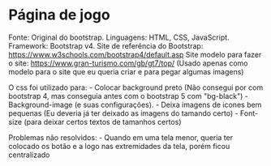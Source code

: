 # Página de jogo
 
Fonte: Original do bootstrap.
Linguagens: HTML, CSS, JavaScript.
Framework: Bootstrap v4.
Site de referência do Bootstrap: https://www.w3schools.com/bootstrap4/default.asp
Site modelo para fazer o site: https://www.gran-turismo.com/gb/gt7/top/ (Usado apenas como modelo para o site que eu queria criar e para pegar algumas imagens)

O css foi utilizado para:
    - Colocar background preto (Não consegui por com bootstrap 4, mas conseguia antes com o bootstrap 5 com "bg-black")
    - Background-image (e suas configurações).
    - Deixa imagens de icones bem pequenas (Eu deveria já ter deixado as imagens do tamando certo)
    - Font-size (para deixar certos textos de tamanhos certos)

Problemas não resolvidos: 
    - Quando em uma tela menor, queria ter colocado os botão e a logo nas extremidades da tela, porém ficou centralizado



